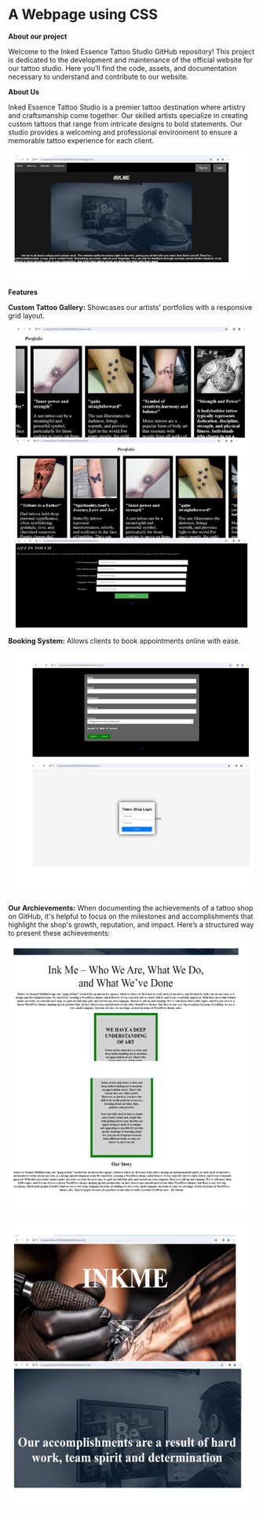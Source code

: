 # A Webpage using CSS
**About our project**

Welcome to the Inked Essence Tattoo Studio GitHub repository! This project is dedicated to the development and maintenance of the official website for our tattoo studio. Here you’ll find the code, assets, and documentation necessary to understand and contribute to our website.

**About Us**

Inked Essence Tattoo Studio is a premier tattoo destination where artistry and craftsmanship come together. Our skilled artists specialize in creating custom tattoos that range from intricate designs to bold statements. Our studio provides a welcoming and professional environment to ensure a memorable tattoo experience for each client.

![ink_me_css](page1_css.png)


**Features**

**Custom Tattoo Gallery:** Showcases our artists' portfolios with a responsive grid layout.

![ink_me_css](page4_css.png)

**Booking System:** Allows clients to book appointments online with ease.

![ink_me_css](page5_css.png)

**Our Archievements:** When documenting the achievements of a tattoo shop on GitHub, it's helpful to focus on the milestones and accomplishments that highlight the shop's growth, reputation, and impact. Here’s a structured way to present these achievements:

![ink_me_css](page3_css.png)



![ink_me_css](page2_css.png)




